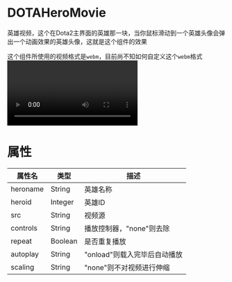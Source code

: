 # DOTAHeroMovie
英雄视频，这个在Dota2主界面的英雄那一块，当你鼠标滑动到一个英雄头像会弹出一个动画效果的英雄头像，这就是这个组件的效果

这个组件所使用的视频格式是`webm`，目前尚不知如何自定义这个`webm`格式
![](https://avalonstudio.cn/static/panorama_panels/imgs/npc_dota_hero_sven.webm)
# 属性
属性名|类型|描述
--|--|--
heroname|String|英雄名称
heroid|Integer|英雄ID
src|String|视频源
controls|String|播放控制器，"none"则去除
repeat|Boolean|是否重复播放
autoplay|String|"onload"则载入完毕后自动播放
scaling|String|"none"则不对视频进行伸缩